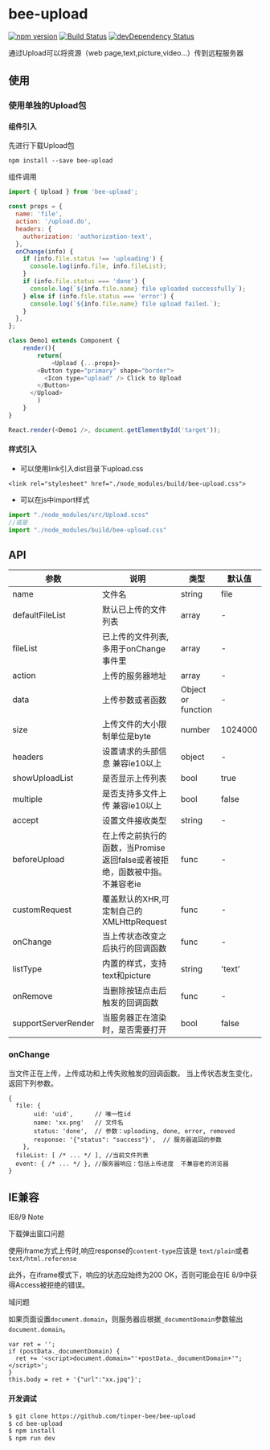 # bee-upload
[![npm version](https://img.shields.io/npm/v/bee-upload.svg)](https://www.npmjs.com/package/bee-upload)
[![Build Status](https://img.shields.io/travis/tinper-bee/bee-upload/master.svg)](https://travis-ci.org/tinper-bee/bee-upload)
[![devDependency Status](https://img.shields.io/david/dev/tinper-bee/bee-upload.svg)](https://david-dm.org/tinper-bee/bee-upload#info=devDependencies)

通过Upload可以将资源（web page,text,picture,video...）传到远程服务器

## 使用

### 使用单独的Upload包
#### 组件引入
先进行下载Upload包
```
npm install --save bee-upload
```
组件调用
```js
import { Upload } from 'bee-upload';

const props = {
  name: 'file',
  action: '/upload.do',
  headers: {
    authorization: 'authorization-text',
  },
  onChange(info) {
    if (info.file.status !== 'uploading') {
      console.log(info.file, info.fileList);
    }
    if (info.file.status === 'done') {
      console.log(`${info.file.name} file uploaded successfully`);
    } else if (info.file.status === 'error') {
      console.log(`${info.file.name} file upload failed.`);
    }
  },
};

class Demo1 extends Component {
	render(){
		return( 
			<Upload {...props}>
        <Button type="primary" shape="border">
          <Icon type="upload" /> Click to Upload
        </Button>
      </Upload>
		)
	}
}

React.render(<Demo1 />, document.getElementById('target'));
```
#### 样式引入
- 可以使用link引入dist目录下upload.css
```
<link rel="stylesheet" href="./node_modules/build/bee-upload.css">
```
- 可以在js中import样式
```js
import "./node_modules/src/Upload.scss"
//或是
import "./node_modules/build/bee-upload.css"
```



## API

|参数|说明|类型|默认值|
|---|----|---|------|
|name|文件名|string|file|
|defaultFileList|默认已上传的文件列表|array|-|
|fileList|已上传的文件列表,多用于onChange事件里|array|-|
|action|上传的服务器地址|array|-|
|data|上传参数或者函数	|Object or function|-|
|size|上传文件的大小限制单位是byte|number|1024000|
|headers|设置请求的头部信息 兼容ie10以上|object|-|
|showUploadList|是否显示上传列表|bool|true|
|multiple|是否支持多文件上传 兼容ie10以上|bool|false|
|accept|设置文件接收类型|string|-|
|beforeUpload|在上传之前执行的函数，当Promise返回false或者被拒绝，函数被中指。不兼容老ie|func|-|
|customRequest|覆盖默认的XHR,可定制自己的XMLHttpRequest|func|-|
|onChange|当上传状态改变之后执行的回调函数|func|-|
|listType|内置的样式，支持text和picture|string|'text'|
|onRemove|当删除按钮点击后触发的回调函数|func|-|
|supportServerRender|当服务器正在渲染时，是否需要打开|bool|false|

### onChange

当文件正在上传，上传成功和上传失败触发的回调函数。
当上传状态发生变化，返回下列参数。

```
{
  file: {
	   uid: 'uid',      // 唯一性id
	   name: 'xx.png'   // 文件名
	   status: 'done',  // 参数：uploading, done, error, removed
	   response: '{"status": "success"}',  // 服务器返回的参数
	},
  fileList: [ /* ... */ ], //当前文件列表
  event: { /* ... */ }, //服务器响应：包括上传进度  不兼容老的浏览器
}
```

## IE兼容

IE8/9 Note

下载弹出窗口问题

使用iframe方式上传时,响应response的`content-type`应该是 `text/plain`或者 `text/html.referense`

此外，在iframe模式下，响应的状态应始终为200 OK，否则可能会在IE 8/9中获得Access被拒绝的错误。

域问题

如果页面设置`document.domain`，则服务器应根据`_documentDomain`参数输出`document.domain`。

```
var ret = '';
if (postData._documentDomain) {
  ret += '<script>document.domain="'+postData._documentDomain+'";</script>';
}
this.body = ret + '{"url":"xx.jpq"}';

```

#### 开发调试

```sh
$ git clone https://github.com/tinper-bee/bee-upload
$ cd bee-upload
$ npm install
$ npm run dev
```
